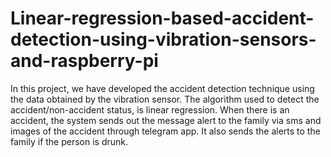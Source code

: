 # Linear-regression-based-accident-detection-using-vibration-sensors-and-raspberry-pi

In this project, we have developed the accident detection technique using the data obtained by the vibration sensor. The algorithm used to detect the accident/non-accident status, is linear regression. When there is an accident, the system sends out the message alert to the family via sms and images of the accident through telegram app. It also sends the alerts to the family if the person is drunk.
